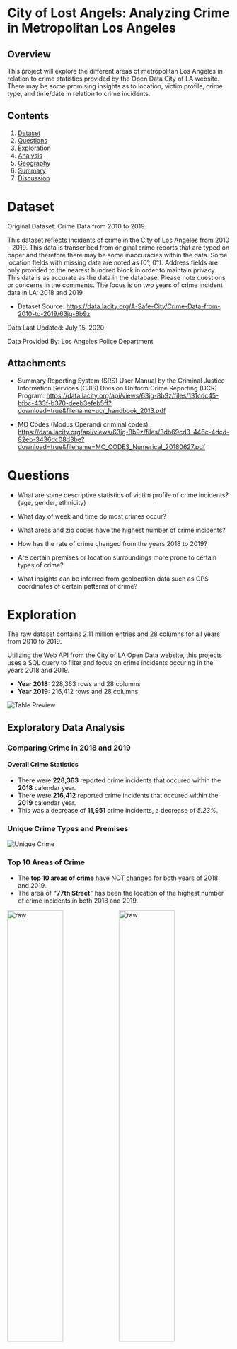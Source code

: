 # City of Lost Angels: Analyzing Crime in Metropolitan Los Angeles

## Overview

This project will explore the different areas of metropolitan Los Angeles in relation to crime statistics provided by the Open Data City of LA website. There may be some promising insights as to location, victim profile, crime type, and time/date in relation to crime incidents.

## Contents

1. [Dataset](#Dataset)
2. [Questions](#Questions)
3. [Exploration](#Exploration)
4. [Analysis](#Analysis)
5. [Geography](#Geography)
6. [Summary](#Summary)
7. [Discussion](#Discussion)

# Dataset

Original Dataset: Crime Data from 2010 to 2019

This dataset reflects incidents of crime in the City of Los Angeles from 2010 - 2019. This data is transcribed from original crime reports that are typed on paper and therefore there may be some inaccuracies within the data. Some location fields with missing data are noted as (0°, 0°). Address fields are only provided to the nearest hundred block in order to maintain privacy. This data is as accurate as the data in the database. Please note questions or concerns in the comments. The focus is on two years of crime incident data in LA: 2018 and 2019

- Dataset Source: https://data.lacity.org/A-Safe-City/Crime-Data-from-2010-to-2019/63jg-8b9z

Data Last Updated: July 15, 2020

Data Provided By: Los Angeles Police Department

## Attachments

- Summary Reporting System (SRS)
  User Manual by the Criminal Justice Information Services (CJIS) Division Uniform Crime Reporting (UCR) Program:
  https://data.lacity.org/api/views/63jg-8b9z/files/131cdc45-bfbc-433f-b370-deeb3efeb5ff?download=true&filename=ucr_handbook_2013.pdf

- MO Codes (Modus Operandi criminal codes):
  https://data.lacity.org/api/views/63jg-8b9z/files/3db69cd3-446c-4dcd-82eb-3436dc08d3be?download=true&filename=MO_CODES_Numerical_20180627.pdf

# Questions

- What are some descriptive statistics of victim profile of crime incidents? (age, gender, ethnicity)

- What day of week and time do most crimes occur?

- What areas and zip codes have the highest number of crime incidents?

- How has the rate of crime changed from the years 2018 to 2019?

- Are certain premises or location surroundings more prone to certain types of crime?

- What insights can be inferred from geolocation data such as GPS coordinates of certain patterns of crime?

# Exploration

The raw dataset contains 2.11 million entries and 28 columns for all years from 2010 to 2019.

Utilizing the Web API from the City of LA Open Data website, this projects uses a SQL query to filter and focus on crime incidents occuring in the years 2018 and 2019.

- **Year 2018:** 228,363 rows and 28 columns <br>
- **Year 2019:** 216,412 rows and 28 columns

![Table Preview](images/table_preview.png)

## Exploratory Data Analysis

### Comparing Crime in 2018 and 2019

#### Overall Crime Statistics

- There were **228,363** reported crime incidents that occured within the **2018** calendar year.
- There were **216,412** reported crime incidents that occured within the **2019** calendar year.
- This was a decrease of **11,951** crime incidents, a decrease of _5.23%_.

### Unique Crime Types and Premises

![Unique Crime](images/unique_count.png)

### Top 10 Areas of Crime

- The **top 10 areas of crime** have NOT changed for both years of 2018 and 2019.
- The area of **"77th Street**" has been the location of the highest number of crime incidents in both 2018 and 2019.

<img src="images/area_2018_barplot.png" alt="raw" width=50% height=50%/><img src="images/area_2019_barplot.png" alt="raw" width=50% height=50%>

### Top 10 Crime Types

- From the data, the highest occuring crime type for 2018 and 2019 was **BATTERY - SIMPLE ASSAULT.**
- Also, the **top 10 crime types** for both 2018 and 2019 remained the same.

<img src="images/2018_crime_type.png" alt="raw" width=50% height=50%/><img src="images/2019_crime_type.png" alt="raw" width=50% height=50%>

# Analysis

## Distribution of Crimes by Hour

### Summary Statistics

| Year | Average Time | Median Time | Mode Time |
| ---- | ------------ | ----------- | --------- |
| 2018 | 1:55PM       | 2:30PM      | 12:00PM   |
| 2019 | 1:54PM       | 2:30PM      | 12:00PM   |

![Crime Distribution By Time](images/time_distr.png "Crime Distribution by Time")

## Hypothesis Testing

Null Hypothesis: H<sub>0

> The average time of a crime incident has **NOT** changed between the years 2018 and 2019 in Los Angeles.

Alternative Hypothesis: H<sub>A

> The average time of a crime incident **HAS** changed between the years 2018 and 2019 in Los Angeles.

Significance Level (alpha) = 0.05

![null hypothesis](images/null_hypoth.png "null")

<!-- # // TODO: Hypothesis Testing -- statistical signicance of higher crime incident on New Years Day 2018?? -->

## Date, Time, and Day of Week

### "Noon"-Time Madness

- The most common time of day of a crime incidence occured at **12PM noon** time, regardless of the day week.
- The day of week and time of day that a crime incident occured was **Monday at 12PM noon** time.
- The fact that there is a high reported occurence at 12PM noon time _may_ suggest some sort of bias or error in reporting.
  ![noon time](images/noon_time.png)

### New Month, New You

- The most common date of a crime incident was on **New Year's Day**.
- Interestingly, the **top 12** dates where crime occured ALL were on the **FIRST** of the month.
- The fact that there is a high reported occurence on the FIRST of the month _may_ also suggest some sort of bias or error in reporting.
  ![new month](images/new_month.png)

### Holidays are "Holy" Days

- The date with the fewest count of crime incident was on **Christmas Day** (December 25).
- Also, note the public holiday **Veteran's Day** (November 12) with the 3rd least number of crime incidents that year.
- February can be considered a month of "love" with such holidays as Valentine's Day, Presidents Day, and Ash Wednesday.
- The religious overtones of the holidays _may_ have a "Halo effect" or "Honeymoon effect" influencing human behavior to be more "good" during the month of February.
  <br>
  ![holidays](images/holiday.png)

## Victim Information

- The dataset for 2018 has been filtered from 228,363 to **185,563** observations.
- The dataset for 2019 has been filtered from 216,412 to **174,715** observations.
- Data cleaning was applied by removing any null values and limiting victim ages of 1-98 years old.

### By Gender

![By Gender](images/gender.png)

### By Age

- The average age of a crime victim in **2018** was **39.36** years old with a standard deviation of **15.96**
- The average age of a crime victim in **2019** was **39.28** years old with a standard deviation of **15.89**

# Geography

## Concentrated Hotspots of Crime

- The larger circles indicated more concentrated hotspots of crime incidents.
- The largest circles are colored black refers to counts of 400 or more crime incidents.
- Notice the 3 large black circles on the map indicating highest concentration of crime incidents.
  ![Concentrated](images/concentrated_2019.png)

## By Zip Code

- The GPS coordinates of latitude and longitude are converted to corresponding Zip Codes using a helper function.
- A cholorpleth map is used to indicate the Zip Code boundaries and prevalence of crimes.

![Zip Code](images/choro_map.png)

## By Police District

- The LAPD divides their jurisdiction into 21 Police Districts
  ![Police District](images/choro_map_pd.png)

## By Heatmap

- THe heatmap indicates clusters of total crime incidents from map-level to street-level in accuracy.
- The individual pins indicate specific crime occurences mapped by GPS coordinates.

![zoom1](images/zoom1.png)
![zoom3](images/zoom3.png)
![zoom4](images/zoom4.png)

- At a street-level, there seems to be some higher levels of crime activity near the Los Angeles River or along major freeways.
  ![zoom5](images/zoom5.png)

# Summary

## The "Hangry" Hypothesis

- In both 2018 and 2019, the most frequent time of a crime occured at **12:00PM** noon time.
- The average time of a crime in 2018 and 2019 was both around **1:54-1:55PM**.
- The highest count of crime incidents occured on **Monday at 12:00PM**.
- In both 2018 and 2019, **Friday** was the day of the week with the highest count of crimes. Saturdays and Mondays were also days of high observed crime incidents.
- The average age of a victim for both years was **39.3 years old**.
- The most common crime was **BATTERY - SIMPLE ASSAULT**, then followed by BURGLARY FROM VEHICLE, VEHICLE - STOLEN, and THEFT PLAIN - PETTY (\$950 & UNDER).
- The "hotbed" locations of crime tended to be concentrated in urban districts or tourist areas of Downtown Los Angeles, Hollywood, and Santa Monica.
- "hangry" = "hungry" + "angry"

![lunch](images/simpsons.gif)

## Main Takeaways

- Don't mess with people who haven't had their lunch yet, especially around 12-2PM!
- Avoid tourist traps or other heavily populated urban areas of the city!
- Be careful on the first of every new month, especially New Year's Day!

![lunch](images/new_year.gif)

# Discussion

- How does crime compare in your city?
- What are the social, economic, or political implications of crime?
- How can we use this data to make better public policy decisions? (e.g., infrastructure, city planning, education)dd
- How can businesses utilize this data in serving the community with their products and services to the right customer base? (e.g., restaurants, ridesharing, tourism)
- Are there other factors to consider as a threshold of moving to or away from another city?

<img src="images/cartoon.png" alt="raw" width=50% height=50%/>

## Improvements to Consider

- Convert military time (24hr) to AM/PM time for x-axis on matplotlib histogram
- Track crime by date for seasonal, monthly, or weekly patterns
- More hypothesis testing such as Chi-Square and Mann Whitney U-Test
- Compare crime data with traffic data
- Look deeper into victim information like victim ethnicity, age, and gender in relation to certain types of crimes
- Haversine formula and ocean reference point
- Correlation heatmap
- Scatterplot of GPS coordinates
- Time series analysis of crimes in a 24-hour period

![monday](images/monday.gif)

## Food for Thought:

- Is violence contagious?
  - "According to social learning theory, people learn aggressive and violent behaviors the same way they learn other social behaviors: by direct experience and by observing others and imitating their behavior."
    - https://www.ncbi.nlm.nih.gov/pmc/articles/PMC5227928/
  - "Violence begets violence."
    - https://en.wikipedia.org/wiki/Violence_begets_violence
  - "Man's inhumanity to man"
    - https://en.wikipedia.org/wiki/Man's_inhumanity_to_man
- Famous Quotes on Crime:
  - "Behind every great fortune, there is a crime." --Honore de Balzac
  - "The chief problem in any community cursed with crime is not the punishment of the criminals, but the preventing of the young from being trained to crime." --W.E.B. DuBois
  - "Crime and punishment grow out of one stem. Punishment is a fruit that, unsuspected, ripens with the flower of the pleasure that concealed it." -- Ralph Waldo Emerson
  - "Poverty is the mother of crime." --Marcus Aurelius

![lunch](images/lunch.jpeg)
